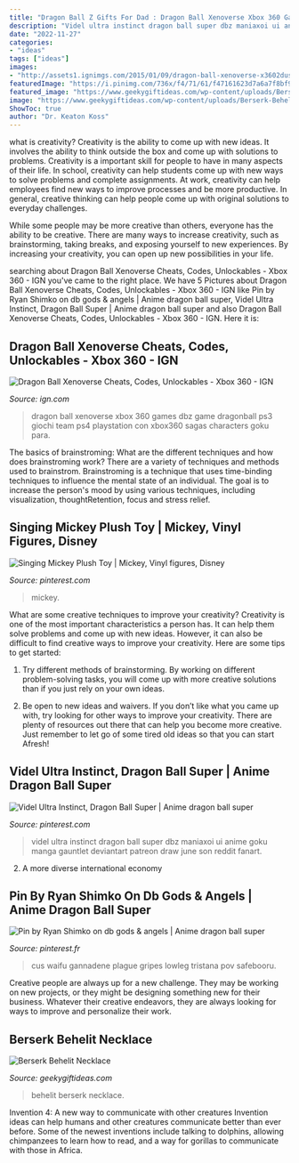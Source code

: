 ```yaml
---
title: "Dragon Ball Z Gifts For Dad : Dragon Ball Xenoverse Xbox 360 Games Dbz Game Dragonball Ps3 Giochi Team Ps4 Playstation Con Xbox360 Sagas Characters Goku Para"
description: "Videl ultra instinct dragon ball super dbz maniaxoi ui anime goku manga gauntlet deviantart patreon draw june son reddit fanart"
date: "2022-11-27"
categories:
- "ideas"
tags: ["ideas"]
images:
- "http://assets1.ignimgs.com/2015/01/09/dragon-ball-xenoverse-x3602duscanadajpg-544b43.jpg"
featuredImage: "https://i.pinimg.com/736x/f4/71/61/f47161623d7a6a7f8bf91bcc801955f8.jpg"
featured_image: "https://www.geekygiftideas.com/wp-content/uploads/Berserk-Behelit-Necklace.jpg"
image: "https://www.geekygiftideas.com/wp-content/uploads/Berserk-Behelit-Necklace.jpg"
ShowToc: true
author: "Dr. Keaton Koss"
---
```



what is creativity?
Creativity is the ability to come up with new ideas. It involves the ability to think outside the box and come up with solutions to problems.
Creativity is a important skill for people to have in many aspects of their life. In school, creativity can help students come up with new ways to solve problems and complete assignments. At work, creativity can help employees find new ways to improve processes and be more productive. In general, creative thinking can help people come up with original solutions to everyday challenges.

While some people may be more creative than others, everyone has the ability to be creative. There are many ways to increase creativity, such as brainstorming, taking breaks, and exposing yourself to new experiences. By increasing your creativity, you can open up new possibilities in your life.

	

		
searching about Dragon Ball Xenoverse Cheats, Codes, Unlockables - Xbox 360 - IGN you've came to the right place. We have 5 Pictures about Dragon Ball Xenoverse Cheats, Codes, Unlockables - Xbox 360 - IGN like Pin by Ryan Shimko on db gods &amp; angels | Anime dragon ball super, Videl Ultra Instinct, Dragon Ball Super | Anime dragon ball super and also Dragon Ball Xenoverse Cheats, Codes, Unlockables - Xbox 360 - IGN. Here it is:
		
    
## Dragon Ball Xenoverse Cheats, Codes, Unlockables - Xbox 360 - IGN

<img loading=lazy src="http://assets1.ignimgs.com/2015/01/09/dragon-ball-xenoverse-x3602duscanadajpg-544b43.jpg" onerror="this.onerror=null;this.src='https://tse4.mm.bing.net/th?id=OIP.Q6Neuf8C6IWhvb_LBTW0dAHaKc&amp;pid=15.1';" alt="Dragon Ball Xenoverse Cheats, Codes, Unlockables - Xbox 360 - IGN">

_Source: ign.com_

>dragon ball xenoverse xbox 360 games dbz game dragonball ps3 giochi team ps4 playstation con xbox360 sagas characters goku para. 

	

The basics of brainstroming: What are the different techniques and how does brainstroming work?
There are a variety of techniques and methods used to brainstrom. Brainstroming is a technique that uses time-binding techniques to influence the mental state of an individual. The goal is to increase the person's mood by using various techniques, including visualization, thoughtRetention, focus and stress relief.

    
## Singing Mickey Plush Toy | Mickey, Vinyl Figures, Disney

<img loading=lazy src="https://i.pinimg.com/736x/3c/50/8d/3c508d39285f126d0ba9c319e8f54448.jpg" onerror="this.onerror=null;this.src='https://tse4.mm.bing.net/th?id=OIP.mWsOJtcY9JAXlC57jVe5rAAAAA&amp;pid=15.1';" alt="Singing Mickey Plush Toy | Mickey, Vinyl figures, Disney">

_Source: pinterest.com_

>mickey. 

	

What are some creative techniques to improve your creativity?
Creativity is one of the most important characteristics a person has. It can help them solve problems and come up with new ideas. However, it can also be difficult to find creative ways to improve your creativity. Here are some tips to get started: 
1. Try different methods of brainstorming. By working on different problem-solving tasks, you will come up with more creative solutions than if you just rely on your own ideas.

2. Be open to new ideas and waivers. If you don’t like what you came up with, try looking for other ways to improve your creativity. There are plenty of resources out there that can help you become more creative. Just remember to let go of some tired old ideas so that you can start Afresh!

    
## Videl Ultra Instinct, Dragon Ball Super | Anime Dragon Ball Super

<img loading=lazy src="https://i.pinimg.com/736x/f4/71/61/f47161623d7a6a7f8bf91bcc801955f8.jpg" onerror="this.onerror=null;this.src='https://tse2.mm.bing.net/th?id=OIP.HEVdChH1G9o1HCS_FYFRSgHaKQ&amp;pid=15.1';" alt="Videl Ultra Instinct, Dragon Ball Super | Anime dragon ball super">

_Source: pinterest.com_

>videl ultra instinct dragon ball super dbz maniaxoi ui anime goku manga gauntlet deviantart patreon draw june son reddit fanart. 

	

2. A more diverse international economy 

    
## Pin By Ryan Shimko On Db Gods &amp; Angels | Anime Dragon Ball Super

<img loading=lazy src="https://i.pinimg.com/736x/00/c6/9c/00c69c3deca2f879fe77f3ecf96e78b9.jpg" onerror="this.onerror=null;this.src='https://tse2.mm.bing.net/th?id=OIP.SiFjFeea_LB03mM62gKxbQHaK2&amp;pid=15.1';" alt="Pin by Ryan Shimko on db gods &amp; angels | Anime dragon ball super">

_Source: pinterest.fr_

>cus waifu gannadene plague gripes lowleg tristana pov safebooru. 

	

Creative people are always up for a new challenge. They may be working on new projects, or they might be designing something new for their business. Whatever their creative endeavors, they are always looking for ways to improve and personalize their work.

    
## Berserk Behelit Necklace

<img loading=lazy src="https://www.geekygiftideas.com/wp-content/uploads/Berserk-Behelit-Necklace.jpg" onerror="this.onerror=null;this.src='https://tse2.mm.bing.net/th?id=OIP.O9sPdwBLLTchV9uINDcIpAHaHa&amp;pid=15.1';" alt="Berserk Behelit Necklace">

_Source: geekygiftideas.com_

>behelit berserk necklace. 

	

Invention 4: A new way to communicate with other creatures
Invention ideas can help humans and other creatures communicate better than ever before. Some of the newest inventions include talking to dolphins, allowing chimpanzees to learn how to read, and a way for gorillas to communicate with those in Africa.

